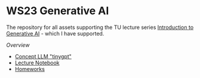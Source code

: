 # WS23 Generative AI

The repository for all assets supporting the TU lecture series [Introduction to Generative AI](https://tiss.tuwien.ac.at/course/courseDetails.xhtml?dswid=2989&dsrid=901&courseNr=194154&semester=2023W) - which I have supported.

_Overview_

- [Concept LLM "tinygpt"](./lectures/tinygpt/)
- [Lecture Notebook](./lectures/lecture-notebook.ipynb)
- [Homeworks](./lectures/homeworks/)
